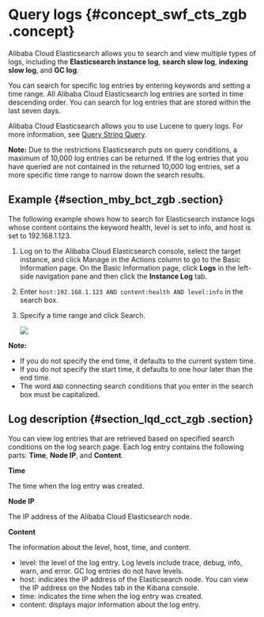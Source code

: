 # Query logs {#concept_swf_cts_zgb .concept}

Alibaba Cloud Elasticsearch allows you to search and view multiple types of logs, including the **Elasticsearch instance log**, **search slow log**, **indexing slow log**, and **GC log**.

You can search for specific log entries by entering keywords and setting a time range. All Alibaba Cloud Elasticsearch log entries are sorted in time descending order. You can search for log entries that are stored within the last seven days.

Alibaba Cloud Elasticsearch allows you to use Lucene to query logs. For more information, see [Query String Query](https://www.elastic.co/guide/en/elasticsearch/reference/5.5/query-dsl-query-string-query.html#query-string-syntax).

**Note:** Due to the restrictions Elasticsearch puts on query conditions, a maximum of 10,000 log entries can be returned. If the log entries that you have queried are not contained in the returned 10,000 log entries, set a more specific time range to narrow down the search results.

## Example {#section_mby_bct_zgb .section}

The following example shows how to search for Elasticsearch instance logs whose content contains the keyword health, level is set to info, and host is set to 192.168.1.123.

1.  Log on to the Alibaba Cloud Elasticsearch console, select the target instance, and click Manage in the Actions column to go to the Basic Information page. On the Basic Information page, click **Logs** in the left-side navigation pane and then click the **Instance Log** tab.
2.  Enter `host:192.168.1.123 AND content:health AND level:info` in the search box.
3.  Specify a time range and click Search.

    ![](http://static-aliyun-doc.oss-cn-hangzhou.aliyuncs.com/assets/img/134294/155497161440170_en-US.png)


**Note:** 

-   If you do not specify the end time, it defaults to the current system time.
-   If you do not specify the start time, it defaults to one hour later than the end time.
-   The word `AND` connecting search conditions that you enter in the search box must be capitalized.

## Log description {#section_lqd_cct_zgb .section}

You can view log entries that are retrieved based on specified search conditions on the log search page. Each log entry contains the following parts: **Time**, **Node IP**, and **Content**.

**Time**

The time when the log entry was created.

**Node IP**

The IP address of the Alibaba Cloud Elasticsearch node.

**Content**

The information about the level, host, time, and content.

-   level: the level of the log entry. Log levels include trace, debug, info, warn, and error. GC log entries do not have levels.
-   host: indicates the IP address of the Elasticsearch node. You can view the IP address on the Nodes tab in the Kibana console.
-   time: indicates the time when the log entry was created.
-   content: displays major information about the log entry.

